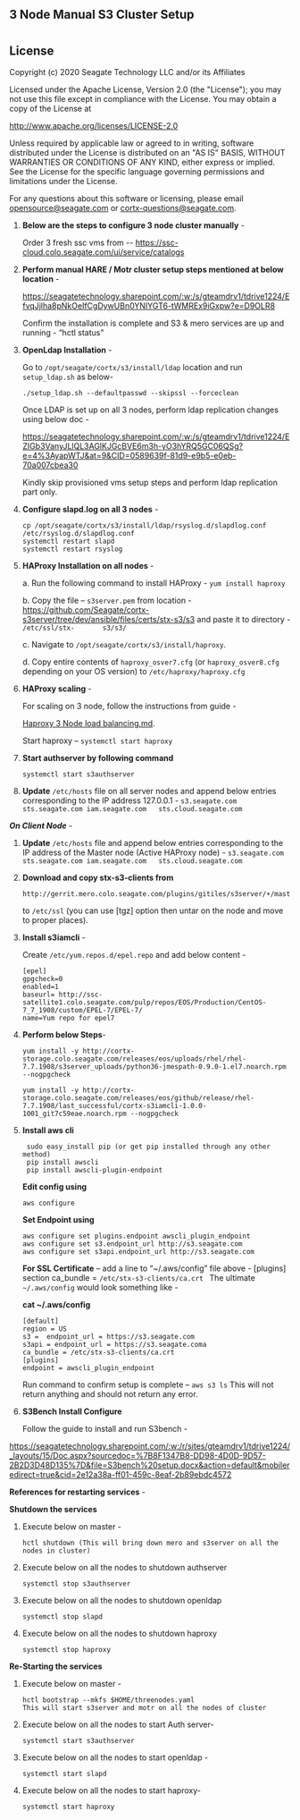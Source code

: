 ## 3 Node Manual S3 Cluster Setup <h1> 
 
## License

Copyright (c) 2020 Seagate Technology LLC and/or its Affiliates

Licensed under the Apache License, Version 2.0 (the "License");
you may not use this file except in compliance with the License.
You may obtain a copy of the License at

   <http://www.apache.org/licenses/LICENSE-2.0>

Unless required by applicable law or agreed to in writing, software
distributed under the License is distributed on an "AS IS" BASIS,
WITHOUT WARRANTIES OR CONDITIONS OF ANY KIND, either express or implied.
See the License for the specific language governing permissions and
limitations under the License.

For any questions about this software or licensing,
please email opensource@seagate.com or cortx-questions@seagate.com.
 

1. **Below are the steps to configure 3 node cluster manually** - 

   Order 3 fresh ssc vms from -- https://ssc-cloud.colo.seagate.com/ui/service/catalogs

2. **Perform manual HARE / Motr cluster setup steps mentioned at below location** - 

   https://seagatetechnology.sharepoint.com/:w:/s/gteamdrv1/tdrive1224/EfvqJjlha8pNkOeIfCgDywUBn0YNIYGT6-tWMREx9iGxpw?e=D9OLR8 

   Confirm the installation is complete and S3 & mero services are up and running - “hctl status” 

3. **OpenLdap Installation** - 

   Go to `/opt/seagate/cortx/s3/install/ldap` location and run `setup_ldap.sh` as below- 

   ```
   ./setup_ldap.sh --defaultpasswd --skipssl --forceclean 
   ```

   Once LDAP is set up on all 3 nodes, perform ldap replication changes using below doc - 

   https://seagatetechnology.sharepoint.com/:w:/s/gteamdrv1/tdrive1224/EZIGb3VanyJLlQL3AGlKJGcBVE6m3h-yO3hYRQ5GC06QSg?e=4%3AyapWTJ&at=9&CID=0589639f-81d9-e9b5-e0eb-70a007cbea30

   Kindly skip provisioned vms setup steps and perform ldap replication part only. 

4. **Configure slapd.log on all 3 nodes** - 

   ```
   cp /opt/seagate/cortx/s3/install/ldap/rsyslog.d/slapdlog.conf /etc/rsyslog.d/slapdlog.conf 
   systemctl restart slapd 
   systemctl restart rsyslog
   ```
 
5. **HAProxy Installation on all nodes** - 

   a. Run the following command to install HAProxy - `yum install haproxy`

   b. Copy the file – `s3server.pem` from location - https://github.com/Seagate/cortx-s3server/tree/dev/ansible/files/certs/stx-s3/s3 and paste it to directory - `/etc/ssl/stx-       s3/s3/`

   c. Navigate to `/opt/seagate/cortx/s3/install/haproxy`.

   d. Copy entire contents of `haproxy_osver7.cfg` (or `haproxy_osver8.cfg` depending on your OS version) to `/etc/haproxy/haproxy.cfg`
 
6. **HAProxy scaling** - 
 
   For scaling on 3 node, follow the instructions from guide - 
 
   [Haproxy 3 Node load balancing.md](Haproxy%203%20Node%20load%20balancing.md).
   
   Start haproxy – `systemctl start haproxy`
    
7. **Start authserver by following command**
   ```
   systemctl start s3authserver 
   ```

8. **Update** `/etc/hosts` file on all server nodes and append below entries corresponding to the IP address 127.0.0.1 - 
    `s3.seagate.com sts.seagate.com iam.seagate.com   sts.cloud.seagate.com `

 
  ***On Client Node*** - 

1. **Update** `/etc/hosts` file and append below entries corresponding to the IP address of the Master node (Active HAProxy node) - 
     `s3.seagate.com sts.seagate.com iam.seagate.com   sts.cloud.seagate.com `

 
2. **Download and copy stx-s3-clients from**
    ```
    http://gerrit.mero.colo.seagate.com/plugins/gitiles/s3server/+/master/ansible/files/certs/ 
    ```
    to `/etc/ssl` (you can use [tgz] option then untar on the node and move to proper places). 

3. **Install s3iamcli** - 
    
   
   Create `/etc/yum.repos.d/epel.repo` and add below content - 
    
    ```
    [epel] 
    gpgcheck=0 
    enabled=1 
    baseurl= http://ssc-satellite1.colo.seagate.com/pulp/repos/EOS/Production/CentOS-7_7_1908/custom/EPEL-7/EPEL-7/ 
    name=Yum repo for epel7 
    ``` 

4. **Perform below Steps**- 

   `yum install -y http://cortx-storage.colo.seagate.com/releases/eos/uploads/rhel/rhel-7.7.1908/s3server_uploads/python36-jmespath-0.9.0-1.el7.noarch.rpm --nogpgcheck`

   `yum install -y http://cortx-storage.colo.seagate.com/releases/eos/github/release/rhel-7.7.1908/last_successful/cortx-s3iamcli-1.0.0-1001_git7c59eae.noarch.rpm --nogpgcheck` 

 
5. **Install aws cli** 

   ```
    sudo easy_install pip (or get pip installed through any other method) 
    pip install awscli 
    pip install awscli-plugin-endpoint 
   ```
   **Edit config using**
   ```
   aws configure 
   ```
   **Set Endpoint using** 
   ```
   aws configure set plugins.endpoint awscli_plugin_endpoint 
   aws configure set s3.endpoint_url http://s3.seagate.com 
   aws configure set s3api.endpoint_url http://s3.seagate.com 
   ```
  
   **For SSL Certificate** – add a line to “~/.aws/config” file above - [plugins] section 
    ca_bundle = `/etc/stx-s3-clients/ca.crt `
    The ultimate `~/.aws/config` would look something like - 

   **cat ~/.aws/config**  
   ```
   [default] 
   region = US 
   s3 =  endpoint_url = https://s3.seagate.com 
   s3api = endpoint_url = https://s3.seagate.coma 
   ca_bundle = /etc/stx-s3-clients/ca.crt 
   [plugins] 
   endpoint = awscli_plugin_endpoint 
   ```
   Run command to confirm setup is complete – `aws s3 ls`
   This will not return anything and should not return any error. 

6. **S3Bench Install Configure**
    
    Follow the guide to install and run S3bench - 
    
  https://seagatetechnology.sharepoint.com/:w:/r/sites/gteamdrv1/tdrive1224/_layouts/15/Doc.aspx?sourcedoc=%7B8F1347B8-DD98-4D0D-9D57-2B2D3D48D135%7D&file=S3bench%20setup.docx&action=default&mobileredirect=true&cid=2e12a38a-ff01-459c-8eaf-2b89ebdc4572 


   **References for restarting services** - 

   **Shutdown the services**

1. Execute below on master -  
    ```
    hctl shutdown (This will bring down mero and s3server on all the nodes in cluster) 
    ```
2. Execute below on all the nodes to shutdown authserver 
    ```
    systemctl stop s3authserver 
    ```
3. Execute below on all the nodes to shutdown openldap 
    ```
    systemctl stop slapd 
    ```
4. Execute below on all the nodes to shutdown haproxy  
    ```
    systemctl stop haproxy 
    ```
  
  **Re-Starting the services** 

1. Execute below on master -  
    ```
    hctl bootstrap --mkfs $HOME/threenodes.yaml 
    This will start s3server and motr on all the nodes of cluster 
    ```
2. Execute below on all the nodes to start Auth server- 
    ```
    systemctl start s3authserver 
    ```
3. Execute below on all the nodes to start openldap - 
    ```
    systemctl start slapd 
    ```
4. Execute below on all the nodes to start haproxy- 
    ```
    systemctl start haproxy 
    ```
   
